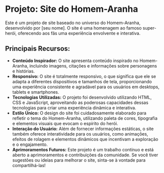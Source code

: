 # Projeto: Site do Homem-Aranha

Este é um projeto de site baseado no universo do Homem-Aranha, desenvolvido por [seu nome]. O site é uma homenagem ao famoso super-herói, oferecendo aos fãs uma experiência envolvente e interativa.

## Principais Recursos:

- **Conteúdo Inspirador:** O site apresenta conteúdo inspirado no Homem-Aranha, incluindo imagens, citações e informações sobre personagens e histórias.
- **Responsivo:** O site é totalmente responsivo, o que significa que ele se adapta a diferentes dispositivos e tamanhos de tela, proporcionando uma experiência consistente e agradável para os usuários em desktops, tablets e smartphones.
- **Tecnologias Utilizadas:** O projeto foi desenvolvido utilizando HTML, CSS e JavaScript, aproveitando as poderosas capacidades dessas tecnologias para criar uma experiência dinâmica e interativa.
- **Estilo Único:** O design do site foi cuidadosamente elaborado para refletir o tema do Homem-Aranha, utilizando paleta de cores, tipografia e elementos visuais que evocam o espírito do herói.
- **Interação do Usuário:** Além de fornecer informações estáticas, o site também oferece interatividade para os usuários, como animações, efeitos de rolagem e elementos dinâmicos que incentivam a exploração e o engajamento.
- **Aprimoramentos Futuros:** Este projeto é um trabalho contínuo e está aberto a aprimoramentos e contribuições da comunidade. Se você tiver sugestões ou ideias para melhorar o site, sinta-se à vontade para compartilhá-las!
